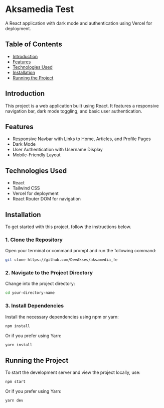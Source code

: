 # Aksamedia Test

A React application with dark mode and authentication using Vercel for deployment.

## Table of Contents

- [Introduction](#introduction)
- [Features](#features)
- [Technologies Used](#technologies-used)
- [Installation](#installation)
- [Running the Project](#running-the-project)

## Introduction

This project is a web application built using React. It features a responsive navigation bar, dark mode toggling, and basic user authentication.

## Features

- Responsive Navbar with Links to Home, Articles, and Profile Pages
- Dark Mode 
- User Authentication with Username Display
- Mobile-Friendly Layout

## Technologies Used

- React
- Tailwind CSS
- Vercel for deployment
- React Router DOM for navigation

## Installation

To get started with this project, follow the instructions below.

### 1. Clone the Repository

Open your terminal or command prompt and run the following command:

```bash
git clone https://github.com/DevAkses/aksamedia_fe 
```

### 2. Navigate to the Project Directory

Change into the project directory:

```bash
cd your-directory-name
```

### 3. Install Dependencies

Install the necessary dependencies using npm or yarn:

```bash
npm install
```

Or if you prefer using Yarn:

```bash
yarn install
```

## Running the Project

To start the development server and view the project locally, use:

```bash
npm start
```

Or if you prefer using Yarn:

```bash
yarn dev
```
